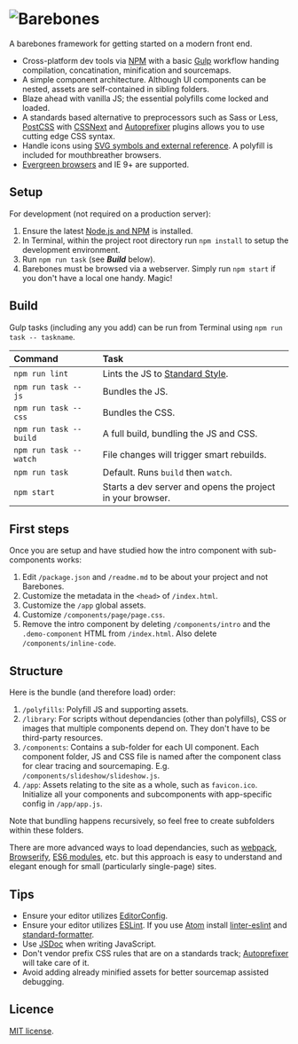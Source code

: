 # ![Barebones](http://jaydenseric.com/shared/barebones-logo.svg)

A barebones framework for getting started on a modern front end.

- Cross-platform dev tools via [NPM](https://npmjs.com) with a basic [Gulp](http://gulpjs.com) workflow handing compilation, concatination, minification and sourcemaps.
- A simple component architecture. Although UI components can be nested, assets are self-contained in sibling folders.
- Blaze ahead with vanilla JS; the essential polyfills come locked and loaded.
- A standards based alternative to preprocessors such as Sass or Less, [PostCSS](https://github.com/postcss/postcss) with [CSSNext](http://cssnext.io) and [Autoprefixer](https://github.com/postcss/autoprefixer) plugins allows you to use cutting edge CSS syntax.
- Handle icons using [SVG symbols and external reference](https://css-tricks.com/svg-use-with-external-reference-take-2). A polyfill is included for mouthbreather browsers.
- [Evergreen browsers](http://stackoverflow.com/a/19060334) and IE 9+ are supported.

## Setup

For development (not required on a production server):

1. Ensure the latest [Node.js and NPM](https://nodejs.org) is installed.
2. In Terminal, within the project root directory run `npm install` to setup the development environment.
3. Run `npm run task` (see ***Build*** below).
4. Barebones must be browsed via a webserver. Simply run `npm start` if you don't have a local one handy. Magic!

## Build

Gulp tasks (including any you add) can be run from Terminal using `npm run task -- taskname`.

| Command                 | Task                                                       |
|:------------------------|:-----------------------------------------------------------|
| `npm run lint`          | Lints the JS to [Standard Style](http://standardjs.com).   |
| `npm run task -- js`    | Bundles the JS.                                            |
| `npm run task -- css`   | Bundles the CSS.                                           |
| `npm run task -- build` | A full build, bundling the JS and CSS.                     |
| `npm run task -- watch` | File changes will trigger smart rebuilds.                  |
| `npm run task`          | Default. Runs `build` then `watch`.                        |
| `npm start`             | Starts a dev server and opens the project in your browser. |

## First steps

Once you are setup and have studied how the intro component with sub-components works:

1. Edit `/package.json` and `/readme.md` to be about your project and not Barebones.
2. Customize the metadata in the `<head>` of  `/index.html`.
3. Customize the `/app` global assets.
4. Customize `/components/page/page.css`.
5. Remove the intro component by deleting `/components/intro` and the `.demo-component` HTML from `/index.html`. Also delete `/components/inline-code`.

## Structure

Here is the bundle (and therefore load) order:

1. `/polyfills`: Polyfill JS and supporting assets.
2. `/library`: For scripts without dependancies (other than polyfills), CSS or images that multiple components depend on. They don't have to be third-party resources.
3. `/components`: Contains a sub-folder for each UI component. Each component folder, JS and CSS file is named after the component class for clear tracing and sourcemaping. E.g. `/components/slideshow/slideshow.js`.
4. `/app`: Assets relating to the site as a whole, such as `favicon.ico`. Initialize all your components and subcomponents with app-specific config in `/app/app.js`.

Note that bundling happens recursively, so feel free to create subfolders within these folders.

There are more advanced ways to load dependancies, such as [webpack](https://webpack.github.io), [Browserify](http://browserify.org), [ES6 modules](http://exploringjs.com/es6/ch_modules.html), etc. but this approach is easy to understand and elegant enough for small (particularly single-page) sites.

## Tips

- Ensure your editor utilizes [EditorConfig](http://editorconfig.org).
- Ensure your editor utilizes [ESLint](http://eslint.org). If you use [Atom](https://atom.io) install [linter-eslint](https://atom.io/packages/linter-eslint) and [standard-formatter](https://atom.io/packages/standard-formatter).
- Use [JSDoc](http://usejsdoc.org) when writing JavaScript.
- Don't vendor prefix CSS rules that are on a standards track; [Autoprefixer](https://github.com/postcss/autoprefixer) will take care of it.
- Avoid adding already minified assets for better sourcemap assisted debugging.

## Licence

[MIT license](https://en.wikipedia.org/wiki/MIT_License).
